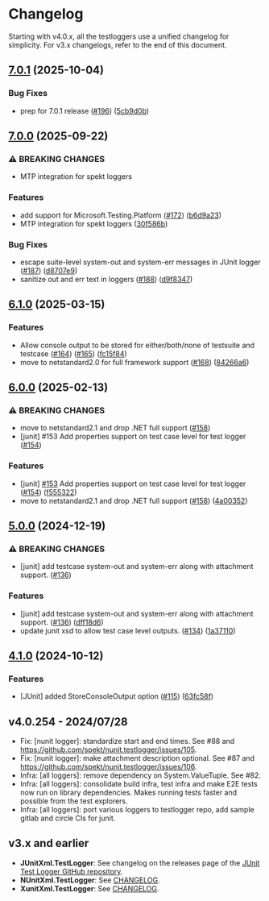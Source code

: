 # Changelog

Starting with v4.0.x, all the testloggers use a unified changelog for
simplicity. For v3.x changelogs, refer to the end of this document.

## [7.0.1](https://github.com/spekt/testlogger/compare/v7.0.0...v7.0.1) (2025-10-04)


### Bug Fixes

* prep for 7.0.1 release ([#196](https://github.com/spekt/testlogger/issues/196)) ([5cb9d0b](https://github.com/spekt/testlogger/commit/5cb9d0b5f91cede3fad9342c2de43bb7b521d92d))

## [7.0.0](https://github.com/spekt/testlogger/compare/v6.1.0...v7.0.0) (2025-09-22)


### ⚠ BREAKING CHANGES

* MTP integration for spekt loggers

### Features

* add support for Microsoft.Testing.Platform ([#172](https://github.com/spekt/testlogger/issues/172)) ([b6d9a23](https://github.com/spekt/testlogger/commit/b6d9a233a5a599a09eff884d7887008ca2cf98c9))
* MTP integration for spekt loggers ([30f586b](https://github.com/spekt/testlogger/commit/30f586bdcab0962a9750ef5a90647bc4dfdde948))


### Bug Fixes

* escape suite-level system-out and system-err messages in JUnit logger ([#187](https://github.com/spekt/testlogger/issues/187)) ([d8707e9](https://github.com/spekt/testlogger/commit/d8707e98451300312c4ab2581d153ada1126d458))
* sanitize out and err text in loggers ([#188](https://github.com/spekt/testlogger/issues/188)) ([d9f8347](https://github.com/spekt/testlogger/commit/d9f834734380de745364f035081c97aa2456e946))

## [6.1.0](https://github.com/spekt/testlogger/compare/v6.0.0...v6.1.0) (2025-03-15)


### Features

* Allow console output to be stored for either/both/none of testsuite and testcase ([#164](https://github.com/spekt/testlogger/issues/164)) ([#165](https://github.com/spekt/testlogger/issues/165)) ([fc15f84](https://github.com/spekt/testlogger/commit/fc15f84e2b80630f469b5dfb54a0fc023e4c357a))
* move to netstandard2.0 for full framework support ([#168](https://github.com/spekt/testlogger/issues/168)) ([84266a6](https://github.com/spekt/testlogger/commit/84266a6f8f9dd00bc2965019326d7f1d7f35c00c))

## [6.0.0](https://github.com/spekt/testlogger/compare/v5.0.0...v6.0.0) (2025-02-13)


### ⚠ BREAKING CHANGES

* move to netstandard2.1 and drop .NET full support ([#158](https://github.com/spekt/testlogger/issues/158))
* [junit] #153 Add properties support on test case level for test logger ([#154](https://github.com/spekt/testlogger/issues/154))

### Features

* [junit] [#153](https://github.com/spekt/testlogger/issues/153) Add properties support on test case level for test logger ([#154](https://github.com/spekt/testlogger/issues/154)) ([f555322](https://github.com/spekt/testlogger/commit/f555322cdb8c593a633b9707c289957b80110fab))
* move to netstandard2.1 and drop .NET full support ([#158](https://github.com/spekt/testlogger/issues/158)) ([4a00352](https://github.com/spekt/testlogger/commit/4a0035288ccddd02551b88ef3fd68124841f2116))

## [5.0.0](https://github.com/spekt/testlogger/compare/v4.1.0...v5.0.0) (2024-12-19)


### ⚠ BREAKING CHANGES

* [junit] add testcase system-out and system-err along with attachment support. ([#136](https://github.com/spekt/testlogger/issues/136))

### Features

* [junit] add testcase system-out and system-err along with attachment support. ([#136](https://github.com/spekt/testlogger/issues/136)) ([dff18d6](https://github.com/spekt/testlogger/commit/dff18d6379009656fc622fe15e9a5f2708e72f33))
* update junit xsd to allow test case level outputs. ([#134](https://github.com/spekt/testlogger/issues/134)) ([1a37110](https://github.com/spekt/testlogger/commit/1a37110a8be5e4e20896826b2ed5db28b5dd4a06))

## [4.1.0](https://github.com/spekt/testlogger/compare/v4.0.254...v4.1.0) (2024-10-12)


### Features

* [JUnit] added StoreConsoleOutput option ([#115](https://github.com/spekt/testlogger/issues/115)) ([63fc58f](https://github.com/spekt/testlogger/commit/63fc58fecb2f48d60335b85b190e30fb7450e443))

## v4.0.254 - 2024/07/28

- Fix: [nunit logger]: standardize start and end times. See #88 and https://github.com/spekt/nunit.testlogger/issues/105.
- Fix: [nunit logger]: make attachment description optional. See #87 and https://github.com/spekt/nunit.testlogger/issues/106.
- Infra: [all loggers]: remove dependency on System.ValueTuple. See #82.
- Infra: [all loggers]: consolidate build infra, test infra and make E2E tests now run on library dependencies. Makes running tests faster and possible from the test explorers.
- Infra: [all loggers]: port various loggers to testlogger repo, add sample gitlab and circle CIs for junit.

## v3.x and earlier

- **JUnitXml.TestLogger**: See changelog on the releases page of the [JUnit Test Logger GitHub repository](https://github.com/spekt/junit.testlogger/).
- **NUnitXml.TestLogger**: See
  [CHANGELOG](https://github.com/spekt/nunit.testlogger/blob/master/CHANGELOG.md).
- **XunitXml.TestLogger**: See
  [CHANGELOG](https://github.com/spekt/xunit.testlogger/blob/master/CHANGELOG.md).
